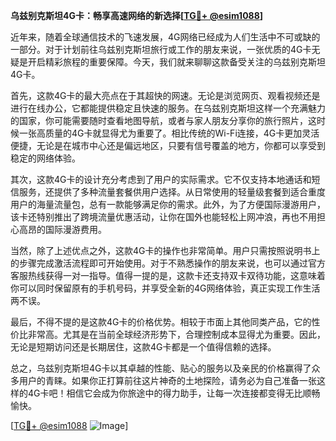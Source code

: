 **乌兹别克斯坦4G卡：畅享高速网络的新选择[[TG💪+ @esim1088](https://t.me/s/esim1088)]**

近年来，随着全球通信技术的飞速发展，4G网络已经成为人们生活中不可或缺的一部分。对于计划前往乌兹别克斯坦旅行或工作的朋友来说，一张优质的4G卡无疑是开启精彩旅程的重要保障。今天，我们就来聊聊这款备受关注的乌兹别克斯坦4G卡。

首先，这款4G卡的最大亮点在于其超快的网速。无论是浏览网页、观看视频还是进行在线办公，它都能提供稳定且快速的服务。在乌兹别克斯坦这样一个充满魅力的国家，你可能需要随时查看地图导航，或者与家人朋友分享你的旅行照片，这时候一张高质量的4G卡就显得尤为重要了。相比传统的Wi-Fi连接，4G卡更加灵活便捷，无论是在城市中心还是偏远地区，只要有信号覆盖的地方，你都可以享受到稳定的网络体验。

其次，这款4G卡的设计充分考虑到了用户的实际需求。它不仅支持本地通话和短信服务，还提供了多种流量套餐供用户选择。从日常使用的轻量级套餐到适合重度用户的海量流量包，总有一款能够满足你的需求。此外，为了方便国际漫游用户，该卡还特别推出了跨境流量优惠活动，让你在国外也能轻松上网冲浪，再也不用担心高昂的国际漫游费用。

当然，除了上述优点之外，这款4G卡的操作也非常简单。用户只需按照说明书上的步骤完成激活流程即可开始使用。对于不熟悉操作的朋友来说，也可以通过官方客服热线获得一对一指导。值得一提的是，这款卡还支持双卡双待功能，这意味着你可以同时保留原有的手机号码，并享受全新的4G网络体验，真正实现工作生活两不误。

最后，不得不提的是这款4G卡的价格优势。相较于市面上其他同类产品，它的性价比非常高。尤其是在当前全球经济形势下，合理控制成本显得尤为重要。因此，无论是短期访问还是长期居住，这款4G卡都是一个值得信赖的选择。

总之，乌兹别克斯坦4G卡以其卓越的性能、贴心的服务以及亲民的价格赢得了众多用户的青睐。如果你正打算前往这片神奇的土地探险，请务必为自己准备一张这样的4G卡吧！相信它会成为你旅途中的得力助手，让每一次连接都变得无比顺畅愉快。

[[TG💪+ @esim1088](https://t.me/s/esim1088) ![Image](https://i.postimg.cc/4NQfJmqS/Snipaste-2025-05-13-00-14-12.png)]